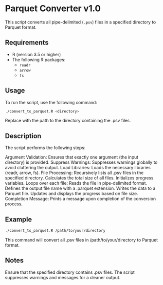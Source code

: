 # Parquet Converter v1.0

This script converts all pipe-delimited (`.psv`) files in a specified directory to Parquet format.

## Requirements

- R (version 3.5 or higher)
- The following R packages:
  - `readr`
  - `arrow`
  - `fs`

## Usage

To run the script, use the following command:

```sh
./convert_to_parquet.R <directory>
```

Replace <directory> with the path to the directory containing the .psv files.

## Description
The script performs the following steps:

Argument Validation: Ensures that exactly one argument (the input directory) is provided.
Suppress Warnings: Suppresses warnings globally to avoid cluttering the output.
Load Libraries: Loads the necessary libraries (readr, arrow, fs).
File Processing:
Recursively lists all .psv files in the specified directory.
Calculates the total size of all files.
Initializes progress variables.
Loops over each file:
Reads the file in pipe-delimited format.
Defines the output file name with a .parquet extension.
Writes the data to a Parquet file.
Updates and displays the progress based on file size.
Completion Message: Prints a message upon completion of the conversion process.

## Example
```sh
./convert_to_parquet.R /path/to/your/directory
```

This command will convert all .psv files in /path/to/your/directory to Parquet format.

## Notes
Ensure that the specified directory contains .psv files.
The script suppresses warnings and messages for a cleaner output.